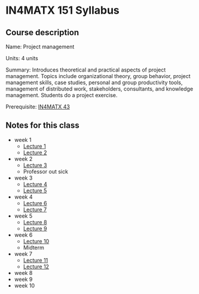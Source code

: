 # IN4MATX 151 Syllabus

## Course description

Name: Project management

Units: 4 units

Summary: Introduces theoretical and practical aspects of project management. Topics include organizational theory, group behavior, project management skills, case studies, personal and group productivity tools, management of distributed work, stakeholders, consultants, and knowledge management. Students do a project exercise.

Prerequisite: [IN4MATX 43](https://catalogue.uci.edu/search/?P=IN4MATX%2043 "IN4MATX 43")

## Notes for this class

- week 1
	- [Lecture 1](./week1/lecture-1.md)
	- [Lecture 2](./week1/lecture-2.md)
- week 2
	- [Lecture 3](./week2/lecture-3.md)
	- Professor out sick
- week 3
	- [Lecture 4](./week3/lecture-4.md)
	- [Lecture 5](./week3/lecture-5.md)
- week 4
	- [Lecture 6](./week4/lecture-6.md)
	- [Lecture 7](./week4/lecture-7.md)
- week 5
	- [Lecture 8](./week5/lecture-8.md)
	- [Lecture 9](./week5/lecture-9.md)
- week 6
    - [Lecture 10](./week6/lecture-10.md)
    - Midterm
- week 7
    - [Lecture 11](./week7/lecture-11.md)
    - [Lecture 12](./week7/lecture-12.md)
- week 8
- week 9
- week 10
